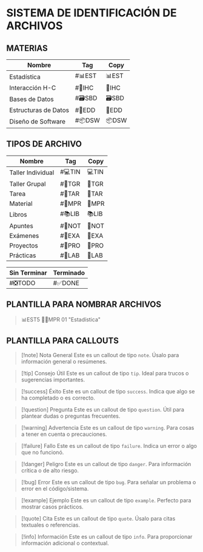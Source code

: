 # SISTEMA DE IDENTIFICACIÓN DE ARCHIVOS
## MATERIAS

| **Nombre**           | **Tag** | **Copy** |
| -------------------- | ------- | -------- |
| Estadística          | #📊EST  | 📊EST    |
| Interacción H-C      | #🎨IHC  | 🎨IHC    |
| Bases de Datos       | #🗃️SBD | 🗃️SBD   |
| Estructuras de Datos | #💾EDD  | 💾EDD    |
| Diseño de Software   | #📦DSW  | 📦DSW    |
## TIPOS DE ARCHIVO

| **Nombre**        | **Tag**                                                | **Copy** |
| ----------------- | ------------------------------------------------------ | -------- |
| Taller Individual | #💻TIN | 💻TIN    |
| Taller Grupal     | #👥TGR | 👥TGR    |
| Tarea             | #📝TAR | 📝TAR    |
| Material          | #🏫MPR | 🏫MPR    |
| Libros            | #📚LIB | 📚LIB    |
| Apuntes           | #📝NOT | 📝NOT    |
| Exámenes          | #🧠EXA | 🧠EXA    |
| Proyectos         | #🚀PRO | 🚀PRO    |
| Prácticas         | #🔬LAB | 🔬LAB    |

| **Sin Terminar** | **Terminado** |
| ---------------- | ------------- |
| #❎TODO         | #✅DONE      |
## PLANTILLA PARA NOMBRAR ARCHIVOS
> 📊EST5 👨‍🏫MPR 01 "Estadística"

## PLANTILLA PARA CALLOUTS

> [!note] Nota General
> Este es un callout de tipo `note`. Úsalo para información general o resúmenes.

> [!tip] Consejo Útil
> Este es un callout de tipo `tip`. Ideal para trucos o sugerencias importantes.

> [!success] Éxito
> Este es un callout de tipo `success`. Indica que algo se ha completado o es correcto.

> [!question] Pregunta
> Este es un callout de tipo `question`. Útil para plantear dudas o preguntas frecuentes.

> [!warning] Advertencia
> Este es un callout de tipo `warning`. Para cosas a tener en cuenta o precauciones.

> [!failure] Fallo
> Este es un callout de tipo `failure`. Indica un error o algo que no funcionó.

> [!danger] Peligro
> Este es un callout de tipo `danger`. Para información crítica o de alto riesgo.

> [!bug] Error
> Este es un callout de tipo `bug`. Para señalar un problema o error en el código/sistema.

> [!example] Ejemplo
> Este es un callout de tipo `example`. Perfecto para mostrar casos prácticos.

> [!quote] Cita
> Este es un callout de tipo `quote`. Úsalo para citas textuales o referencias.

> [!info] Información
> Este es un callout de tipo `info`. Para proporcionar información adicional o contextual.